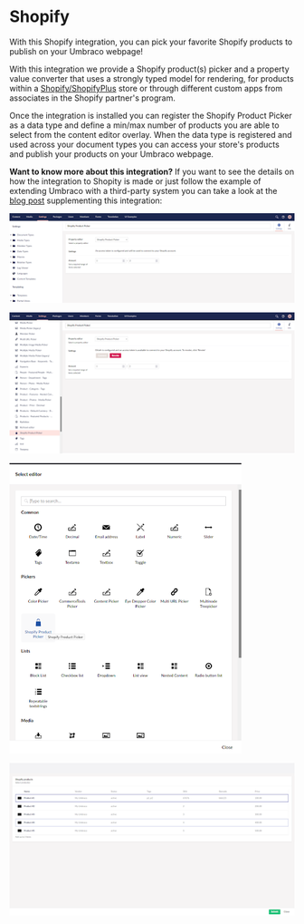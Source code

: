 # Shopify
With this Shopify integration, you can pick your favorite Shopify products to publish on your Umbraco webpage!

With this integration we provide a Shopify product(s) picker and a property value converter that uses a strongly typed model for rendering, for products within a [Shopify/ShopifyPlus](https://www.shopify.com/) store or through different custom apps from associates in the Shopify partner's program.

Once the integration is installed you can register the Shopify Product Picker as a data type and define a min/max number of products you are able to select from the content editor overlay. When the data type is registered and used across your document types you can access your store's products and publish your products on your Umbraco webpage.

**Want to know more about this integration?**
If you want to see the details on how the integration to Shopity is made or just follow the example of extending Umbraco with a third-party system you can take a look at the [blog post](https://umbraco.com/blog/integrating-umbraco-cms-with-shopify/) supplementing this integration:

![data-type1](https://raw.githubusercontent.com/umbraco/Umbraco.Cms.Integrations/main/src/Umbraco.Cms.Integrations.Commerce.Shopify/docs/images/data-type1.png)

![data-type2](https://raw.githubusercontent.com/umbraco/Umbraco.Cms.Integrations/main/src/Umbraco.Cms.Integrations.Commerce.Shopify/docs/images/data-type2.png)

![editors](https://raw.githubusercontent.com/umbraco/Umbraco.Cms.Integrations/main/src/Umbraco.Cms.Integrations.Commerce.Shopify/docs/images/editors.png)

![products](https://raw.githubusercontent.com/umbraco/Umbraco.Cms.Integrations/main/src/Umbraco.Cms.Integrations.Commerce.Shopify/docs/images/products.png)